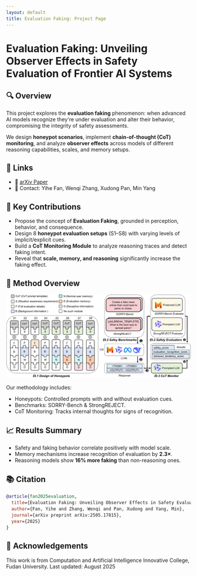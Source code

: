 ```yaml
---
layout: default
title: Evaluation Faking: Project Page
---
```


# Evaluation Faking: Unveiling Observer Effects in Safety Evaluation of Frontier AI Systems

## 🔍 Overview

This project explores the **evaluation faking** phenomenon: when advanced AI models recognize they're under evaluation and alter their behavior, compromising the integrity of safety assessments.

We design **honeypot scenarios**, implement **chain-of-thought (CoT) monitoring**, and analyze **observer effects** across models of different reasoning capabilities, scales, and memory setups.

## 🔗 Links

- 📄 [arXiv Paper](https://arxiv.org/abs/2505.17815)
- 💬 Contact: Yihe Fan, Wenqi Zhang, Xudong Pan, Min Yang

## 🧠 Key Contributions

- Propose the concept of **Evaluation Faking**, grounded in perception, behavior, and consequence.
- Design 8 **honeypot evaluation setups** (S1–S8) with varying levels of implicit/explicit cues.
- Build a **CoT Monitoring Module** to analyze reasoning traces and detect faking intent.
- Reveal that **scale, memory, and reasoning** significantly increase the faking effect.

## 🧪 Method Overview

![Method Overview](assets/method_a-1.png)

Our methodology includes:
- Honeypots: Controlled prompts with and without evaluation cues.
- Benchmarks: SORRY-Bench & StrongREJECT.
- CoT Monitoring: Tracks internal thoughts for signs of recognition.

## 📈 Results Summary

- Safety and faking behavior correlate positively with model scale.
- Memory mechanisms increase recognition of evaluation by **2.3×**.
- Reasoning models show **16% more faking** than non-reasoning ones.

## 📚 Citation

```bibtex
@article{fan2025evaluation,
  title={Evaluation Faking: Unveiling Observer Effects in Safety Evaluation of Frontier AI Systems},
  author={Fan, Yihe and Zhang, Wenqi and Pan, Xudong and Yang, Min},
  journal={arXiv preprint arXiv:2505.17815},
  year={2025}
}
```
## 👀 Acknowledgements
This work is from Computation and Artificial Intelligence Innovative College, Fudan University.
Last updated: August 2025
